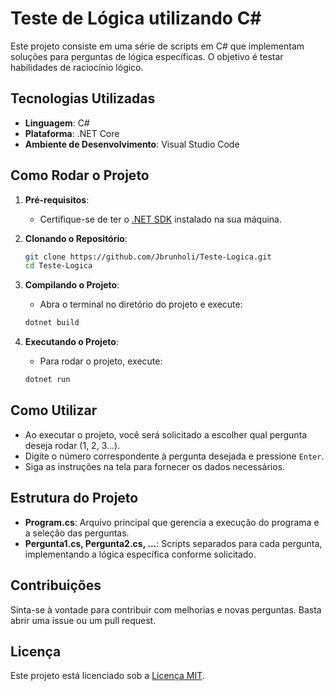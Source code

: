 # Teste de Lógica utilizando C#

Este projeto consiste em uma série de scripts em C# que implementam soluções para perguntas de lógica específicas. O objetivo é testar habilidades de raciocínio lógico.

## Tecnologias Utilizadas

- **Linguagem**: C#
- **Plataforma**: .NET Core
- **Ambiente de Desenvolvimento**: Visual Studio Code

## Como Rodar o Projeto

1. **Pré-requisitos**:
   - Certifique-se de ter o [.NET SDK](https://dotnet.microsoft.com/download) instalado na sua máquina.

2. **Clonando o Repositório**:
   ```bash
   git clone https://github.com/Jbrunholi/Teste-Logica.git
   cd Teste-Logica
   ```

3. **Compilando o Projeto**:
   - Abra o terminal no diretório do projeto e execute:
   ```bash
   dotnet build
   ```

4. **Executando o Projeto**:
   - Para rodar o projeto, execute:
   ```bash
   dotnet run
   ```

## Como Utilizar

- Ao executar o projeto, você será solicitado a escolher qual pergunta deseja rodar (1, 2, 3...).
- Digite o número correspondente à pergunta desejada e pressione `Enter`.
- Siga as instruções na tela para fornecer os dados necessários.

## Estrutura do Projeto

- **Program.cs**: Arquivo principal que gerencia a execução do programa e a seleção das perguntas.
- **Pergunta1.cs, Pergunta2.cs, ...**: Scripts separados para cada pergunta, implementando a lógica específica conforme solicitado.

## Contribuições

Sinta-se à vontade para contribuir com melhorias e novas perguntas. Basta abrir uma issue ou um pull request.

## Licença

Este projeto está licenciado sob a [Licença MIT](LICENSE).
